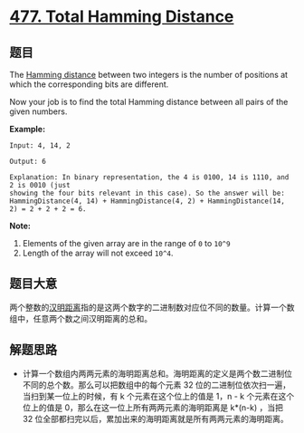 # [477. Total Hamming Distance](https://leetcode.com/problems/total-hamming-distance/)


## 题目

The [Hamming distance](https://en.wikipedia.org/wiki/Hamming_distance) between two integers is the number of positions at which the corresponding bits are different.

Now your job is to find the total Hamming distance between all pairs of the given numbers.

**Example:**

    Input: 4, 14, 2
    
    Output: 6
    
    Explanation: In binary representation, the 4 is 0100, 14 is 1110, and 2 is 0010 (just
    showing the four bits relevant in this case). So the answer will be:
    HammingDistance(4, 14) + HammingDistance(4, 2) + HammingDistance(14, 2) = 2 + 2 + 2 = 6.

**Note:**

1. Elements of the given array are in the range of `0` to `10^9`
2. Length of the array will not exceed `10^4`.


## 题目大意

两个整数的[汉明距离](https://baike.baidu.com/item/%E6%B1%89%E6%98%8E%E8%B7%9D%E7%A6%BB/475174?fr=aladdin)指的是这两个数字的二进制数对应位不同的数量。计算一个数组中，任意两个数之间汉明距离的总和。


## 解题思路

- 计算一个数组内两两元素的海明距离总和。海明距离的定义是两个数二进制位不同的总个数。那么可以把数组中的每个元素 32 位的二进制位依次扫一遍，当扫到某一位上的时候，有 k 个元素在这个位上的值是 1，n - k 个元素在这个位上的值是 0，那么在这一位上所有两两元素的海明距离是 k*(n-k) ，当把 32 位全部都扫完以后，累加出来的海明距离就是所有两两元素的海明距离。

